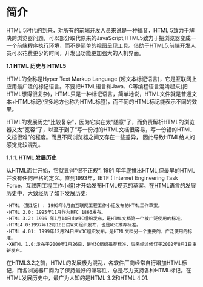 # 简介

HTML 5时代的到来，对所有的前端开发人员来说是一种福音，HTML 5致力于解决跨浏览器问题，可以部分取代原来的JavaScript;HTML5致力于把浏览器变成一一个前端程序执行环境，而不是简单的视图呈现工具。借助于HTML5,前端开发人员可以花费更少的时间，开发出功能更加强大的人机界面。

**1.1 HTML 历史与 HTML5**

HTML的全称是Hyper Text Markup Language (超文本标记语言)，它是互联网上应用最广泛的标记语言。不要把HTML语言和Java、C等编程语言混淆起来(把HTML想得很复杂)，HTML只是一种标记语言，简单地说，HTML文件就是普通文本+HTML标记(很多地方也称为HTML标签)，而不同的HTML标记能表示不同的效果。

HTML的发展历史“比较复杂”，因为它实在太“随意”了，而负责解析HTML的浏览器又太“宽容”了，以至于到了“写一份对的HTML文档很容易，写一份错的HTML文档很难”的程度。而且不同浏览器之间又存在一些差异， 因此导致HTML给人的感觉比较混乱。

**1.1.1. HTML 发展历史**

从HTML面世开始，它就显得“很不正规”: 1991 年年底推出HTML,但最早的HTML并没有任何严格的定义。直到1993年，IETF ( Internet Engineering Task Force，互联网工程工作小组)才开始发布HTML规范的草案。在HTML语言的发展历史中，大致经历了如下发展历史:

    ➢HTML (第1版) : 1993年6月由互联网工程工作小组发布的HTML工作草案。
    ➢HTML 2.0: 1995年11月作为RFC 1866发布。
    ➢HTML 3.2: 1996 年1月14日由W3C组织发布，是HTML文档第一个被广泛使用的标准。
    ➢HTML4.0:1997年12月18日由W3C组织发布，也是W3C推荐标准。
    ➢HTML 4.01: 1999年12月24日由W3C组织发布，是HTML文档另一个重要的、广泛使用的标准。
    ➢XHTML 1.0:发布于2000年1月26日，是W3C组织推荐标准，后来经过修订于2002年8月1日重新发布。
在HTML3.2之前，HTML的发展极为混乱，各软件厂商经常自行增加HTML标记，而各浏览器厂商为了保持最好的兼容性，总是尽力支持各种HTML标记。在HTML发展历史中，最广为人知的是HTML 3.2和HTML 4.01.